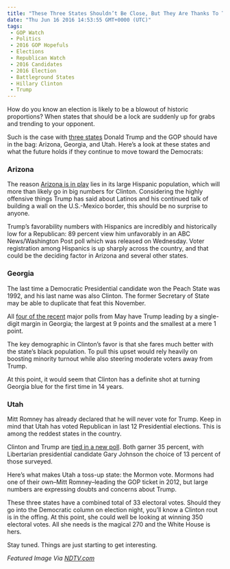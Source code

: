 ```yaml
---
title: "These Three States Shouldn’t Be Close, But They Are Thanks To Toxic Trump"
date: "Thu Jun 16 2016 14:53:55 GMT+0000 (UTC)"
tags: 
 - GOP Watch
 - Politics
 - 2016 GOP Hopefuls
 - Elections
 - Republican Watch
 - 2016 Candidates
 - 2016 Election
 - Battleground States
 - Hillary Clinton
 - Trump
---
```

<p><!--OffDef--></p><p><!--Ads1--></p><p>How do you know an election is likely to be a blowout of historic proportions? When states that should be a lock are suddenly up for grabs and trending to your opponent.</p><p>Such is the case with <a href="http://thehill.com/homenews/campaign/283660-5-unexpected-states-that-could-be-battlegrounds" onclick="__gaTracker(&apos;send&apos;, &apos;event&apos;, &apos;outbound-article&apos;, &apos;http://thehill.com/homenews/campaign/283660-5-unexpected-states-that-could-be-battlegrounds&apos;, &apos;three states&apos;);" target="_blank">three states</a> Donald Trump and the GOP should have in the bag: Arizona, Georgia, and Utah. Here&#x2019;s a look at these states and what the future holds if they continue to move toward the Democrats:</p><h3><strong>Arizona</strong></h3><p>The reason <a href="http://thehill.com/homenews/campaign/283660-5-unexpected-states-that-could-be-battlegrounds" onclick="__gaTracker(&apos;send&apos;, &apos;event&apos;, &apos;outbound-article&apos;, &apos;http://thehill.com/homenews/campaign/283660-5-unexpected-states-that-could-be-battlegrounds&apos;, &apos;Arizona is in play&apos;);" target="_blank">Arizona is in play</a> lies in its large Hispanic population, which will more than likely go in big numbers for Clinton. Considering the highly offensive things Trump has said about Latinos and his continued talk of building a wall on the U.S.-Mexico border, this should be no surprise to anyone.</p><p>Trump&#x2019;s favorability numbers with Hispanics are incredibly and historically low for a Republican:&#xA0;89 percent view him unfavorably in an ABC News/Washington Post poll which was released on Wednesday. Voter registration among Hispanics is up sharply across the country, and that could be the deciding factor in Arizona and several other states.</p><h3><strong>Georgia</strong></h3><p>The last time a Democratic Presidential candidate won the Peach State was 1992, and his last name was also Clinton. The former Secretary of State may be able to duplicate that feat this November.</p><p>All <a href="http://thehill.com/homenews/campaign/283660-5-unexpected-states-that-could-be-battlegrounds" onclick="__gaTracker(&apos;send&apos;, &apos;event&apos;, &apos;outbound-article&apos;, &apos;http://thehill.com/homenews/campaign/283660-5-unexpected-states-that-could-be-battlegrounds&apos;, &apos;four of the recent&apos;);" target="_blank">four of the recent</a> major polls from May have Trump leading by a single-digit margin in Georgia; the largest at 9 points and the smallest at a mere 1 point.</p><p>The key demographic in Clinton&#x2019;s favor is that she fares much better with the state&#x2019;s black population. To pull this&#xA0;upset would rely heavily on boosting minority turnout while also steering&#xA0;moderate voters away from Trump.</p><p>At this point, it would seem that Clinton has a definite shot at turning Georgia blue for the first time in 14 years.</p><h3><strong>Utah</strong></h3><p>Mitt Romney has already declared that he will never vote for Trump. Keep in mind that Utah has voted Republican in last 12 Presidential elections. This is among the reddest states in the country.</p><p>Clinton and Trump are <a href="http://thehill.com/homenews/campaign/283660-5-unexpected-states-that-could-be-battlegrounds" onclick="__gaTracker(&apos;send&apos;, &apos;event&apos;, &apos;outbound-article&apos;, &apos;http://thehill.com/homenews/campaign/283660-5-unexpected-states-that-could-be-battlegrounds&apos;, &apos;tied in a new poll&apos;);" target="_blank">tied in a new poll</a>. Both garner 35 percent, with Libertarian presidential candidate <span class="rollover-people">Gary Johnson</span>&#xA0;the choice of&#xA0;13 percent of those surveyed.</p><p>Here&#x2019;s what makes Utah a toss-up state:&#xA0;the Mormon vote. Mormons had one of their own&#x2013;Mitt Romney&#x2013;leading the&#xA0;GOP ticket in 2012, but large numbers are expressing doubts and concerns about Trump.</p><p>These three states have a combined total of 33 electoral votes. Should they go into the Democratic column on election night, you&#x2019;ll know a Clinton rout is in the offing. At this point, she could well be looking at winning 350 electoral votes. All she needs is the magical 270 and the White House is hers.</p><p><!--Ads2--></p><p>Stay tuned. Things are just starting to get interesting.</p><p><em>Featured Image Via <a href="http://www.ndtv.com/world-news/hillary-clinton-leads-donald-trump-by-6-points-us-poll-1419798" onclick="__gaTracker(&apos;send&apos;, &apos;event&apos;, &apos;outbound-article&apos;, &apos;http://www.ndtv.com/world-news/hillary-clinton-leads-donald-trump-by-6-points-us-poll-1419798&apos;, &apos;NDTV.com&apos;);" target="_blank">NDTV.com</a></em></p>